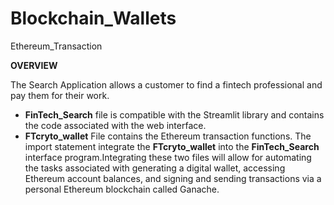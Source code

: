 # Blockchain_Wallets
Ethereum_Transaction

**OVERVIEW**

The Search Application allows a customer to find a fintech professional and pay them for their work. 
- **FinTech_Search** file is compatible with the Streamlit library and contains the code associated with the web interface.
- **FTcryto_wallet** File contains the Ethereum transaction functions. The import statement integrate the **FTcryto_wallet** into the **FinTech_Search** interface program.Integrating these two files will allow for automating the tasks associated with generating a digital wallet, accessing Ethereum account balances, and signing and sending transactions via a personal Ethereum blockchain called Ganache.
